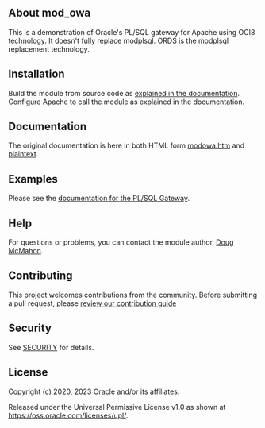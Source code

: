 ## About mod_owa

This is a demonstration of Oracle's PL/SQL gateway for Apache using
OCI8 technology. It doesn't fully replace modplsql. ORDS is the
modplsql replacement technology.

## Installation

Build the module from source code as [explained in the documentation](https://oracle.github.io/mod_owa/modowa.htm).
Configure Apache to call the module as explained in the documentation.

## Documentation

The original documentation is here in both HTML form
[modowa.htm](https://oracle.github.io/mod_owa/modowa.htm) and [plaintext](https://oracle.github.io/mod_owa/modowa.txt).

## Examples

Please see the [documentation for the PL/SQL Gateway](https://oracle.github.io/mod_owa/modowa.htm).

## Help

For questions or problems, you can contact the module author,
[Doug McMahon](mailto:doug.mcmahon@oracle.com).

## Contributing

This project welcomes contributions from the community. Before submitting a pull request, please [review our contribution guide](./CONTRIBUTING.md)

## Security

See [SECURITY](SECURITY.md) for details.

## License

Copyright (c) 2020, 2023 Oracle and/or its affiliates.

Released under the Universal Permissive License v1.0 as shown at
<https://oss.oracle.com/licenses/upl/>.

